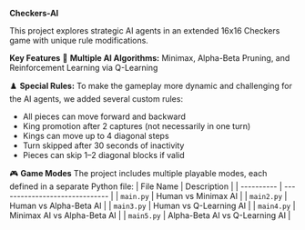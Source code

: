 **Checkers-AI**

This project explores strategic AI agents in an extended 16x16 Checkers game with unique rule modifications.

**Key Features**
🧩 **Multiple AI Algorithms:**
Minimax, Alpha-Beta Pruning, and Reinforcement Learning via Q-Learning  

♟️ **Special Rules:**
To make the gameplay more dynamic and challenging for the AI agents, we added several custom rules:
- All pieces can move forward and backward
- King promotion after 2 captures (not necessarily in one turn)
- Kings can move up to 4 diagonal steps
- Turn skipped after 30 seconds of inactivity
- Pieces can skip 1–2 diagonal blocks if valid

🎮 **Game Modes**
The project includes multiple playable modes, each defined in a separate Python file:
| File Name  | Description                    |
| ---------- | ------------------------------ |
| `main.py`  | Human vs Minimax AI            |
| `main2.py` | Human vs Alpha-Beta AI         |
| `main3.py` | Human vs Q-Learning AI         |
| `main4.py` | Minimax AI vs Alpha-Beta AI    |
| `main5.py` | Alpha-Beta AI vs Q-Learning AI |

